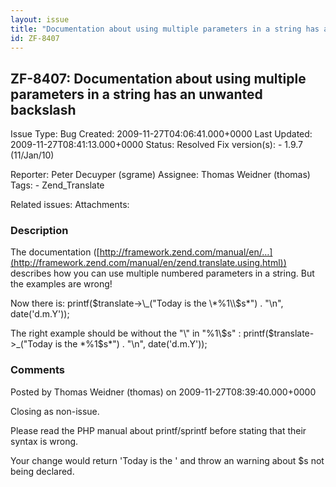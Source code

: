 ```yaml
---
layout: issue
title: "Documentation about using multiple parameters in a string has an unwanted backslash"
id: ZF-8407
---
```


ZF-8407: Documentation about using multiple parameters in a string has an unwanted backslash
--------------------------------------------------------------------------------------------

 Issue Type: Bug Created: 2009-11-27T04:06:41.000+0000 Last Updated: 2009-11-27T08:41:13.000+0000 Status: Resolved Fix version(s): - 1.9.7 (11/Jan/10)
 
 Reporter:  Peter Decuyper (sgrame)  Assignee:  Thomas Weidner (thomas)  Tags: - Zend\_Translate
 
 Related issues: 
 Attachments: 
### Description

The documentation ([http://framework.zend.com/manual/en/…](http://framework.zend.com/manual/en/zend.translate.using.html)) describes how you can use multiple numbered parameters in a string. But the examples are wrong!

Now there is: printf($translate->\_("Today is the \*%1\\$s\*") . "\\n", date('d.m.Y'));

The right example should be without the "\\" in "%1\\$s" : printf($translate->\_("Today is the \*%1$s\*") . "\\n", date('d.m.Y'));

 

 

### Comments

Posted by Thomas Weidner (thomas) on 2009-11-27T08:39:40.000+0000

Closing as non-issue.

Please read the PHP manual about printf/sprintf before stating that their syntax is wrong.

Your change would return 'Today is the ' and throw an warning about $s not being declared.

 

 